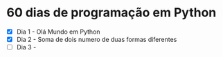 # 60 dias de programação em Python
- [x] Dia 1 - Olá Mundo em Python
- [x] Dia 2 - Soma de dois numero de duas formas diferentes
- [ ] Dia 3 - 
